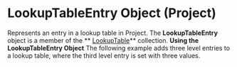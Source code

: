 
# LookupTableEntry Object (Project)



Represents an entry in a lookup table in Project. The  **LookupTableEntry** object is a member of the ** [LookupTable](d1740b7a-ae86-19de-16ff-b4ffb8454bf1.md)** collection.
 **Using the LookupTableEntry Object**
The following example adds three level entries to a lookup table, where the third level entry is set with three values.
